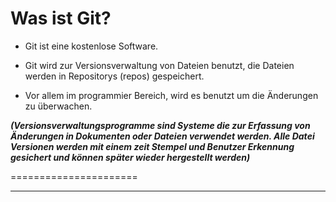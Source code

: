 # Was ist Git?


* Git ist eine kostenlose Software.

* Git wird zur Versionsverwaltung von Dateien benutzt, die Dateien werden in Repositorys (repos) gespeichert.

* Vor allem im programmier Bereich, wird es benutzt um die Änderungen zu überwachen.

***(Versionsverwaltungsprogramme sind Systeme die zur Erfassung von Änderungen in Dokumenten oder Dateien verwendet werden. Alle Datei Versionen werden mit einem zeit Stempel und Benutzer Erkennung gesichert und können später wieder hergestellt werden)***


======================

----------------------
